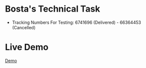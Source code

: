 ﻿# Bosta's Technical Task
- Tracking Numbers For Testing: 6741696 (Delivered) - 66364453 (Cancelled)



# Live Demo
[Demo](https://bosta-technical-task.vercel.app/)


